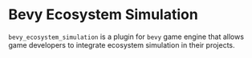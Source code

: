 # Bevy Ecosystem Simulation

`bevy_ecosystem_simulation` is a plugin for `bevy` game engine that allows game developers to integrate ecosystem
simulation in their projects.